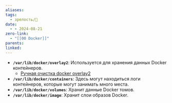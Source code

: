 ```yaml
---
aliases: 
tags:
  - зрелость/🌱
date:
  - - 2024-08-21
zero-link:
  - "[[00 Docker]]"
parents: 
linked:
---
```

- **`/var/lib/docker/overlay2`**: Используется для хранения данных Docker контейнеров.
	- [Ручная очистка docker overlay2](Ручная%20очистка%20docker%20overlay2.md)
- **`/var/lib/docker/containers`**: Здесь могут находиться логи контейнеров, которые могут занимать много места.
- **`/var/lib/docker/volumes`**: Хранит данные Docker томов.
- **`/var/lib/docker/image`**: Хранит слои образов Docker.